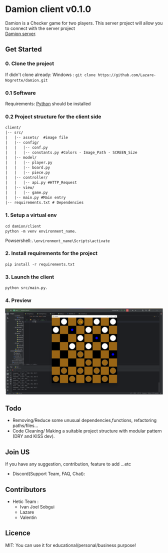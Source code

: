 # Damion client v0.1.0
Damion is a Checker game for two players. This server project will allow you to connect with the server project <br>
<a href="https://github.com/Lazare-Nogrette/damion/tree/main/server" target="_blank">Damion server</a>.


## Get Started 
### 0. Clone the project 
If didn't clone already:
Windows : ``git clone https://github.com/Lazare-Nogrette/damion.git`` <br>
  ### 0.1 Software 
  Requirements: <a href="https://www.python.org/downloads/">Python</a> should be installed
  ### 0.2 Project structure for the client side
  ```
  client/
  |-- src/
  |   |-- assets/  #image file
  |   |-- config/
  |   |   |-- conf.py
  |   |   |-- constants.py #Colors - Image_Path - SCREEN_Size
  |   |-- model/
  |   |   |-- player.py
  |   |   |-- board.py
  |   |   |-- piece.py
  |   |-- controller/
  |   |   |-- api.py #HTTP_Request
  |   |-- view/
  |   |   |-- game.py
  |   |-- main.py #Main entry
  |-- requirements.txt # Dependencies

  ```

### 1. Setup a virtual env
```
cd damion/client
python -m venv environment_name.
```
Powsershell:`.\environment_name\Scripts\activate`
### 2. Install requirements for the project
```
pip install -r requirements.txt 
```
### 3. Launch the client
```
python src/main.py.
```
### 4. Preview
<img src="doc/assets/img/client-running.png" alt="image of the running client">

## Todo
- Removing/Reduce some unusual dependencies,functions, refactoring paths/files...
- Code Cleaning/ Making a suitable project structure with modular pattern (DRY and KISS dev).

## Join US
If you have any suggestion, contribution, feature to add ...etc
- Discord(Support Team, FAQ, Chat): 

## Contributors
- Hetic Team :
    - Ivan Joel Sobgui
    - Lazare
    - Valentin
## Licence

MIT: You can use it for educational/personal/business purpose!